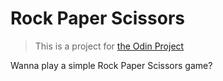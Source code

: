 # Rock Paper Scissors

> This is a project for [the Odin Project](https://www.theodinproject.com/)

Wanna play a simple Rock Paper Scissors game?